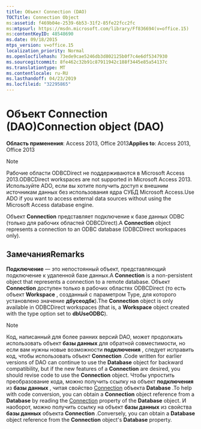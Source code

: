 ```yaml
---
title: Объект Connection (DAO)
TOCTitle: Connection Object
ms:assetid: f469b04e-2539-6b53-31f2-85fe22fcc2fc
ms:mtpsurl: https://msdn.microsoft.com/library/Ff836694(v=office.15)
ms:contentKeyID: 48548690
ms.date: 09/18/2015
mtps_version: v=office.15
localization_priority: Normal
ms.openlocfilehash: 73ede9cae5246db3d802125b0f7c4e6df5347930
ms.sourcegitcommit: 8fe462c32b91c87911942c188f3445e85a54137c
ms.translationtype: MT
ms.contentlocale: ru-RU
ms.lasthandoff: 04/23/2019
ms.locfileid: "32295865"
---
```

# <a name="connection-object-dao"></a><span data-ttu-id="56f25-102">Объект Connection (DAO)</span><span class="sxs-lookup"><span data-stu-id="56f25-102">Connection object (DAO)</span></span>

<span data-ttu-id="56f25-103">**Область применения**: Access 2013, Office 2013</span><span class="sxs-lookup"><span data-stu-id="56f25-103">**Applies to**: Access 2013, Office 2013</span></span>

> [!NOTE]
> <span data-ttu-id="56f25-104">Рабочие области ODBCDirect не поддерживаются в Microsoft Access 2013.</span><span class="sxs-lookup"><span data-stu-id="56f25-104">ODBCDirect workspaces are not supported in Microsoft Access 2013.</span></span> <span data-ttu-id="56f25-105">Используйте ADO, если вы хотите получить доступ к внешним источникам данных без использования ядра СУБД Microsoft Access.</span><span class="sxs-lookup"><span data-stu-id="56f25-105">Use ADO if you want to access external data sources without using the Microsoft Access database engine.</span></span>

<span data-ttu-id="56f25-106">Объект **Connection** представляет подключение к базе данных ODBC (только для рабочих областей ODBCDirect).</span><span class="sxs-lookup"><span data-stu-id="56f25-106">A **Connection** object represents a connection to an ODBC database (ODBCDirect workspaces only).</span></span>

## <a name="remarks"></a><span data-ttu-id="56f25-107">Замечания</span><span class="sxs-lookup"><span data-stu-id="56f25-107">Remarks</span></span>

<span data-ttu-id="56f25-108">**Подключение** — это непостоянный объект, представляющий подключение к удаленной базе данных.</span><span class="sxs-lookup"><span data-stu-id="56f25-108">A **Connection** is a non-persistent object that represents a connection to a remote database.</span></span> <span data-ttu-id="56f25-109">Объект **Connection** доступен только в рабочих областях ODBCDirect (то есть объект **Workspace** , созданный с параметром Type, для которого установлено значение **дбусеодбк**).</span><span class="sxs-lookup"><span data-stu-id="56f25-109">The **Connection** object is only available in ODBCDirect workspaces (that is, a **Workspace** object created with the type option set to **dbUseODBC**).</span></span>

> [!NOTE]
> <span data-ttu-id="56f25-110">Код, написанный для более ранних версий DAO, может продолжать использовать объект **базы данных** для обратной совместимости, но если вам нужны новые возможности **подключения** , следует исправить код, чтобы использовать объект **Connection** .</span><span class="sxs-lookup"><span data-stu-id="56f25-110">Code written for earlier versions of DAO can continue to use the **Database** object for backward compatibility, but if the new features of a **Connection** are desired, you should revise code to use the **Connection** object.</span></span> <span data-ttu-id="56f25-111">Чтобы упростить преобразование кода, можно получить ссылку на объект **подключения** из **базы данных** , читая свойство [Connection](database-connection-property-dao.md) объекта **Database** .</span><span class="sxs-lookup"><span data-stu-id="56f25-111">To help with code conversion, you can obtain a **Connection** object reference from a **Database** by reading the [Connection](database-connection-property-dao.md) property of the **Database** object.</span></span> <span data-ttu-id="56f25-112">И наоборот, можно получить ссылку на объект **базы данных** из свойства **базы данных** объекта **Connection** .</span><span class="sxs-lookup"><span data-stu-id="56f25-112">Conversely, you can obtain a **Database** object reference from the **Connection** object's **Database** property.</span></span>


